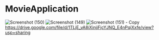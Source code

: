 # MovieApplication
![Screenshot (150)](https://user-images.githubusercontent.com/93465328/205502100-ae1dd8bb-62e6-4d39-9d0a-719ee5d9149b.png)
![Screenshot (149)](https://user-images.githubusercontent.com/93465328/205502115-2211a633-76b3-445c-8942-de89b1d8f1cd.png)
![Screenshot (151) - Copy](https://user-images.githubusercontent.com/93465328/205502232-7d417565-1dec-4c55-a08b-0ae2fb5b36eb.png)
https://drive.google.com/file/d/1TLjE_vA8iXinjjFjcYJNQ_E4nPqiXxfe/view?usp=sharing
